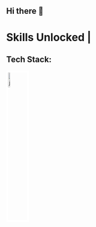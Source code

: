 ## Hi there 👋

<!--
**vanshr21/vanshr21** is a ✨ _special_ ✨ repository because its `README.md` (this file) appears on your GitHub profile.

Here are some ideas to get you started:

- 🔭 I’m currently working on ...
- 🌱 I’m currently learning ...
- 👯 I’m looking to collaborate on ...
- 🤔 I’m looking for help with ...
- 💬 Ask me about ...
- 📫 How to reach me: ...
- 😄 Pronouns: ...
- ⚡ Fun fact: ...
-->
<footer>
    <h1>Skills Unlocked | </h1>
    <h2>Tech Stack: </h2>
        <img src = "https://logos-world.net/wp-content/uploads/2022/07/Java-Logo.png" alt = "java-logo" width = 10% height = 10% padding = "2" style = "border: 5px solid white;"/>
    <h2><FrameWorks</h2>
        
    
</footer>
